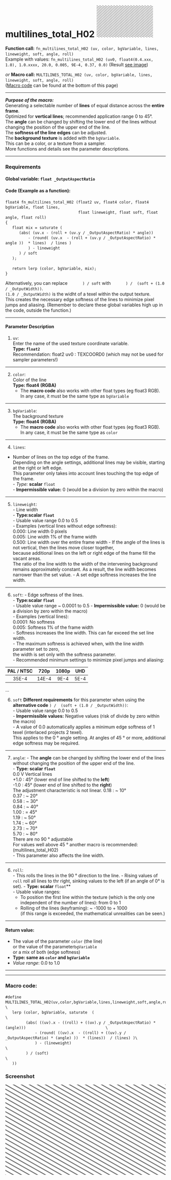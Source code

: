 ﻿# multilines_total_H02  [![](images/multilines_total_H02-thumbnail.png)](images/multilines_total_H02.png)

**Function call:** `fn_multilines_total_H02 (uv, color, bgVariable, lines, lineweight, soft, angle, roll)`  
Example with values: `fn_multilines_total_H02 (uv0, float4(0.4.xxx, 1.0), 1.0.xxxx, 20.0, 0.005, 9E-4, 0.37, 0.0)`
(Result [see image](images/multilines_total_H02.png))  

*or* **Macro call:** `MULTILINES_TOTAL_H02 (uv, color, bgVariable, lines, lineweight, soft, angle, roll)`  
  ([Macro code](#macro-code) can be found at the bottom of this page)

---

***Purpose of the macro:***  
Generating a selectable number of **lines** of equal distance across the **entire frame**.  
Optimized for **vertical lines**; recommended application range 0 to 45°.  
The **angle** can be changed by shifting the lower end of the lines without changing the position of the upper end of the line.  
The **softness of the line edges** can be adjusted.  
The **background texture** is added with the `bgVariable`.  
This can be a color, or a texture from a sampler.  
More functions and details see the parameter descriptions.


---

### Requirements

#### Global variable:  `float _OutputAspectRatio`

#### Code (Example as a function):
```` Code
float4 fn_multilines_total_H02 (float2 uv, float4 color, float4 bgVariable, float lines,
                                float lineweight, float soft, float angle, float roll)
{ 
   float mix = saturate (
      (abs( (uv.x - (roll + (uv.y / _OutputAspectRatio) * angle))
          - (round( (uv.x  - (roll + (uv.y / _OutputAspectRatio) * angle ))  * lines)  / lines )
          ) - lineweight
      ) / soft
   );
  
   return lerp (color, bgVariable, mix);
}
````   

Alternatively, you can replace `      ) / soft` with `      ) /  (soft + (1.0 / _OutputWidth))`.  
`(1.0 / _OutputWidth)` is the widht of a texel within the output texture.  
This creates the necessary edge softness of the lines to minimize pixel jumps and aliasing.
(Remember to declare these global variables high up in the code, outside the function.)

---

#### Parameter Description  
  
   1. `uv`:  
     Enter the name of the used texture coordinate variable.  
     **Type: `float2`**  
     Recommendation: float2 uv0 : TEXCOORD0   (which may not be used for sampler parameters!)

---

  
   2. `color`:  
     Color of the line  
     **Type: float4 (RGBA)**  
        - The **macro code** also works with other float types (eg float3 RGB).  
          In any case, it must be the same type as `bgVariable`  
  
---

   3. `bgVariable`:  
     The background texture  
     **Type: float4 (RGBA)**  
        - The **macro code** also works with other float types (eg float3 RGB).  
          In any case, it must be the same type as `color`  
       
---

   4. `lines`:  
   - Number of lines on the top edge of the frame.  
     Depending on the angle settings, additional lines may be visible, starting at the right or left edge.  
     This parameter only takes into account lines touching the top edge of the frame.  
    - *Type:* **scalar** `float`  
    - **Impermissible value:** 0 (would be a division by zero within the macro)  

---

   5. `lineweight`:  
     - Line width  
     - **Type:scalar `float`**  
     - Usable value range 0.0 to 0.5  
     - Examples (vertical lines without edge softness):  
       0.000: Line width 0 pixels  
       0.005: Line width 1% of the frame width  
       0.500: Line width over the entire frame width 
     - If the angle of the lines is not vertical, then the lines move closer together,  
       because additional lines on the left or right edge of the frame fill the vacant areas.  
       The ratio of the line width to the width of the intervening background remains approximately constant. 
       As a result, the line width becomes narrower than the set value.
     - A set edge softness increases the line width.
         
---

   6. `soft`:
     - Edge softness of the lines.  
     - **Type:scalar `float`**  
     - Usable value range ~ 0.0001 to 0.5
     - **Impermissible value:** 0 (would be a division by zero within the macro)  
     - Examples (vertical lines):  
       0.0001: No softness  
       0.005: Softness 1% of the frame width  
     - Softness increases the line width. This can far exceed the set line width.   
     - The maximum softness is achieved when, with the line width parameter set to zero,   
       the width is set only with the softness parameter.  
     - Recommended minimum settings to minimize pixel jumps and aliasing:

  | PAL / NTSC |   720p |  1080p |  UHD  |
  |:----------:|:------:|:------:|:-----:|
  |    35E-4   | 14E-4  |  9E-4  | 5E-4  |

...
  
   6. `soft` **Different requirements** for this parameter when using the **alternative code** `) /  (soft + (1.0 / _OutputWidth))`:  
     - Usable value range 0.0 to 0.5  
     - **Impermissible values:** Negative values (risk of divide by zero within the macro)  
     - A value of 0.0 automatically applies a minimum edge softness of 1 texel (interlaced projects 2 texel).  
       This applies to the 0 ° angle setting. At angles of 45 ° or more, additional edge softness may be required.


---

  7. `angle`:
    - The **angle** can be changed by shifting the lower end of the lines  
      without changing the position of the upper end of the line.  
    - **Type: scalar `float`**  
      0.0 V Vertical lines  
      +1.0 : 45° (lower end of line shifted to the **left**)  
      -1.0 : 45° (lower end of line shifted to the **right**)  
      The adjustment characteristic is not linear.
      0.18 : ~ 10°  
      0.37 : ~ 20°  
      0.58 : ~ 30°  
      0.84 : ~ 40°  
      1.00 : = 45°  
      1.19 : ~ 50°  
      1.74 : ~ 60°  
      2.73 : ~ 70°  
      5.70  : ~ 80°  
      There are no 90 ° adjustable  
      For values well above 45 ° another macro is recommended: (multilines_total_H02)  
    - This parameter also affects the line width.    

---
   
   6. `roll`:  
     - This rolls the lines in the 90 ° direction to the line. 
     - Rising values of `roll` roll all lines to thr right, sinking values to the left (if an angle of 0° is set).
     - **Type: scalar** `float`**  
     - Usable value ranges:  
       - To position the first line within the texture (which is the only one independent of the number of lines): from 0 to 1  
       - Rolling of the lines (keyframing): ~ -1000 to + 1000  
         (if this range is exceeded, the mathematical unrealities can be seen.)  


---

 #### Return value:
   - The value of the parameter `color` (the line)  
      or the value of the parameter`bgVariable`  
      or a mix of both (edge softness)  
   - **Type: same as `color` and `bgVariable`**  
   - *Value range*: 0.0 to 1.0  

 
---
---


### Macro code:

```` Code
#define MULTILINES_TOTAL_H02(uv,color,bgVariable,lines,lineweight,soft,angle,roll)                             \
   lerp (color, bgVariable, saturate  (                                                                        \
         (abs( ((uv).x - ((roll) + ((uv).y / _OutputAspectRatio) * (angle)))                                   \
             - (round( ((uv).x  - ((roll) + ((uv).y / _OutputAspectRatio) * (angle) ))  * (lines))  / (lines) )\
             ) - (lineweight)                                                                                  \
         ) / (soft)                                                                                            \
   ))
````  


### Screenshot  
![](images/multilines_total_H02.png)
